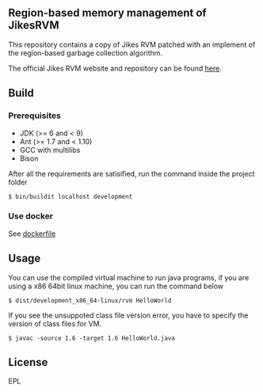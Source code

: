 ## Region-based memory management of JikesRVM
This repository contains a copy of Jikes RVM patched with an implement of the region-based garbage collection algorithm.


The official Jikes RVM website and repository can be found [here](https://www.jikesrvm.org/).

## Build

### Prerequisites
- JDK (>= 6 and < 9)
- Ant (>= 1.7 and < 1.10)
- GCC with multilibs
- Bison

After all the requirements are satisified, run the command inside the project folder
```
$ bin/buildit localhost development
```

### Use docker
See [dockerfile](https://github.com/ljjsalt/jikesrvm-dev-env)

## Usage
You can use the compiled virtual machine to run java programs, if you are using a x86 64bit linux machine, you can run the command below
```
$ dist/development_x86_64-linux/rvm HelloWorld
```

If you see the unsuppoted class file version error, you have to specify the version of class files for VM.
```
$ javac -source 1.6 -target 1.6 HelloWorld.java
```

## License
EPL

